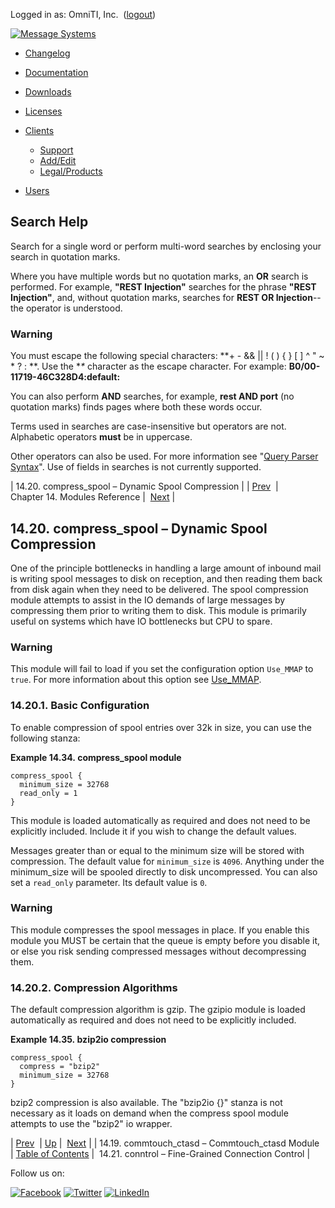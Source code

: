 Logged in as: OmniTI, Inc.  ([logout](https://support.messagesystems.com/logout.php))

[![Message Systems](https://support.messagesystems.com/images/ms-white205.png)](https://support.messagesystems.com/start.php) 

*   [Changelog](https://support.messagesystems.com/start.php?show=changelog)
*   [Documentation](https://support.messagesystems.com/docs/)
*   [Downloads](https://support.messagesystems.com/start.php)

*   [Licenses](https://support.messagesystems.com/license_summary.php)
*   <a href="">Clients</a>
    *   [Support](https://support.messagesystems.com/cs.php)
    *   [Add/Edit](https://support.messagesystems.com/edit_client.php)
    *   [Legal/Products](https://support.messagesystems.com/edit_products.php)
*   [Users](https://support.messagesystems.com/edit_customer.php)

## Search Help

Search for a single word or perform multi-word searches by enclosing your search in quotation marks.

Where you have multiple words but no quotation marks, an **OR** search is performed. For example, **"REST Injection"** searches for the phrase **"REST Injection"**, and, without quotation marks, searches for **REST OR Injection**--the operator is understood.

### Warning

You must escape the following special characters: **+ - && || ! ( ) { } [ ] ^ " ~ * ? : \**. Use the **\** character as the escape character. For example: **B0/00-11719-46C328D4\:default\:**

You can also perform **AND** searches, for example, **rest AND port** (no quotation marks) finds pages where both these words occur.

Terms used in searches are case-insensitive but operators are not. Alphabetic operators **must** be in uppercase.

Other operators can also be used. For more information see "[Query Parser Syntax](https://lucene.apache.org/core/old_versioned_docs/versions/3_0_0/queryparsersyntax.html)". Use of fields in searches is not currently supported.

| 14.20. compress_spool – Dynamic Spool Compression |
| [Prev](modules.commtouch.php)  | Chapter 14. Modules Reference |  [Next](modules.conntrol.php) |

## 14.20. compress_spool – Dynamic Spool Compression

<a class="indexterm" name="idp18605536"></a>

One of the principle bottlenecks in handling a large amount of inbound mail is writing spool messages to disk on reception, and then reading them back from disk again when they need to be delivered. The spool compression module attempts to assist in the IO demands of large messages by compressing them prior to writing them to disk. This module is primarily useful on systems which have IO bottlenecks but CPU to spare.

### Warning

This module will fail to load if you set the configuration option `Use_MMAP` to `true`. For more information about this option see [Use_MMAP](conf.ref.use_mmap.php "Use_MMAP").

### 14.20.1. Basic Configuration

To enable compression of spool entries over 32k in size, you can use the following stanza:

<a name="example.compress_spool.3"></a>

**Example 14.34. compress_spool module**

```
compress_spool {
  minimum_size = 32768
  read_only = 1
}
```

This module is loaded automatically as required and does not need to be explicitly included. Include it if you wish to change the default values.

Messages greater than or equal to the minimum size will be stored with compression. The default value for `minimum_size` is `4096`. Anything under the minimum_size will be spooled directly to disk uncompressed. You can also set a `read_only` parameter. Its default value is `0`.

### Warning

This module compresses the spool messages in place. If you enable this module you MUST be certain that the queue is empty before you disable it, or else you risk sending compressed messages without decompressing them.

### 14.20.2. Compression Algorithms

The default compression algorithm is gzip. The gzipio module is loaded automatically as required and does not need to be explicitly included.

<a name="example.bzipio.3"></a>

**Example 14.35. bzip2io compression**

```
compress_spool {
  compress = "bzip2"
  minimum_size = 32768
}
```

bzip2 compression is also available. The "bzip2io {}" stanza is not necessary as it loads on demand when the compress spool module attempts to use the "bzip2" io wrapper.

| [Prev](modules.commtouch.php)  | [Up](modules.php) |  [Next](modules.conntrol.php) |
| 14.19. commtouch_ctasd – Commtouch_ctasd Module  | [Table of Contents](index.php) |  14.21. conntrol – Fine-Grained Connection Control |

Follow us on:

[![Facebook](https://support.messagesystems.com/images/icon-facebook.png)](http://www.facebook.com/messagesystems) [![Twitter](https://support.messagesystems.com/images/icon-twitter.png)](http://twitter.com/#!/MessageSystems) [![LinkedIn](https://support.messagesystems.com/images/icon-linkedin.png)](http://www.linkedin.com/company/message-systems)